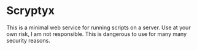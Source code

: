# Scryptyx
This is a minimal web service for running scripts on a server.
Use at your own risk, I am not responsible. This is dangerous to use for many many security reasons.
